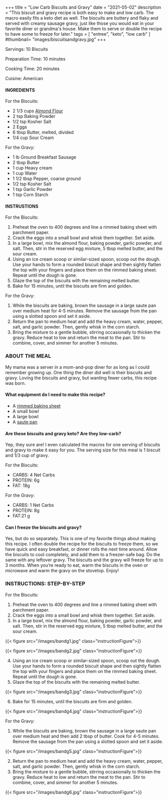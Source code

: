 +++
title = "Low Carb Biscuits and Gravy"
date = "2021-05-02"
description = "This biscuit and gravy recipe is both easy to make and low carb. The macro easily fits a keto diet as well. The biscuits are buttery and flaky and served with creamy sausage gravy, just like those you would eat in your favorite diner or grandma's house. Make them to serve or double the recipe to have some to freeze for later."
tags = [
    "entree",
    "keto",
    "low carb"
]
#thumbnail= "images/biscuitsandgravy.jpg"
+++

Servings: 10 Biscuits <!--more-->

Preparation Time: 10 minutes

Cooking Time: 20 minutes

Cuisine: American

#### INGREDIENTS 

For the Biscuits: 

* 2 1/3 cups [Almond Flour](https://amzn.to/2POPsYC)
* 2 tsp Baking Powder
* 1/2 tsp Kosher Salt
* 2 Eggs
* 6 tbsp Butter, melted, divided  
* 1/4 cup Sour Cream 
 
For the Gravy: 

* 1 lb Ground Breakfast Sausage 
* 2 tbsp Butter
* 1 cup Heavy cream
* 1 cup Water
* 1 1/2 tbsp Pepper, coarse ground
* 1/2 tsp Kosher Salt
* 1 tsp Garlic Powder
* 1 tsp Corn Starch

#### INSTRUSTIONS

For the Biscuits: 
1. Preheat the oven to 400 degrees and line a rimmed baking sheet with parchment paper.
2. Crack the eggs into a small bowl and whisk them together. Set aside. 
3. In a large bowl, mix the almond flour, baking powder, garlic powder, and salt. Then, stir in the reserved egg mixture, 5 tbsp melted butter, and the sour cream.
4. Using an ice cream scoop or similar-sized spoon, scoop out the dough. Use your hands to form a rounded biscuit shape and then sightly flatten the top with your fingers and place them on the rimmed baking sheet. Repeat until the dough is gone. 
5. Glaze the top of the biscuits with the remaining melted butter. 
6. Bake for 15 minutes, until the biscuits are firm and golden. 

For the Gravy: 

1. While the biscuits are baking, brown the sausage in a large saute pan over medium heat for 4-5 minutes. Remove the sausage from the pan using a slotted spoon and set it aside. 
2. Return the pan to medium heat and add the heavy cream, water, pepper, salt, and garlic powder. Then, gently whisk in the corn starch. 
3. Bring the mixture to a gentle bubble, stirring occasionally to thicken the gravy. Reduce heat to low and return the meat to the pan. Stir to combine, cover, and simmer for another 5 minutes. 

### ABOUT THE MEAL 

My mama was a server in a mom-and-pop diner for as long as I could remember growing up. One thing the diner did well is their biscuits and gravy. Loving the biscuits and gravy, but wanting fewer carbs, this recipe was born. 

#### What equipment do I need to make this recipe?

* A [rimmed baking sheet](https://amzn.to/3ul9KrC) 
* A small bowl 
* A large bowl 
* A [saute pan](https://amzn.to/3xTPLCG)

#### Are these biscuits and gravy keto? Are they low-carb?
Yep, they sure are! I even calculated the macros for one serving of biscuits and gravy to make it easy for you. 
The serving size for this meal is 1 biscuit and 1/3 cup of gravy.  

For the Biscuits: 

* CARBS: 4 Net Carbs
* PROTEIN: 6g 
* FAT: 18g

For the Gravy: 

* CARBS: 1 Net Carbs
* PROTEIN: 8g 
* FAT:21 g

#### Can I freeze the biscuits and gravy?

Yes, but do so separately. This is one of my favorite things about making this recipe. I often double the recipe for the biscuits to freeze them, so we have quick and easy breakfast, or dinner rolls the next time around. Allow the biscuits to cool completely, and add them to a freezer-safe bag. Do the same with any leftover gravy. The biscuits and the gravy will freeze for up to 3 months. When you’re ready to eat, warm the biscuits in the oven or microwave and warm the gravy on the stovetop. Enjoy! 

### INSTRUCTIONS: STEP-BY-STEP 

For the Biscuits: 
1. Preheat the oven to 400 degrees and line a rimmed baking sheet with parchment paper.
2. Crack the eggs into a small bowl and whisk them together. Set aside. 
3. In a large bowl, mix the almond flour, baking powder, garlic powder, and salt. Then, stir in the reserved egg mixture, 5 tbsp melted butter, and the sour cream.

{{< figure src="/images/bandg1.jpg" class="instructionFigure">}}

{{< figure src="/images/bandg2.jpg" class="instructionFigure">}}

4. Using an ice cream scoop or similar-sized spoon, scoop out the dough. Use your hands to form a rounded biscuit shape and then sightly flatten the top with your fingers and place them on the rimmed baking sheet. Repeat until the dough is gone. 
5. Glaze the top of the biscuits with the remaining melted butter. 

{{< figure src="/images/bandg3.jpg" class="instructionFigure">}}

6. Bake for 15 minutes, until the biscuits are firm and golden. 

{{< figure src="/images/bandg4.jpg" class="instructionFigure">}}

For the Gravy: 

1. While the biscuits are baking, brown the sausage in a large saute pan over medium heat and then add 2 tbsp of butter. Cook for 4-5 minutes. Remove the sausage from the pan using a slotted spoon and set it aside. 

{{< figure src="/images/bandg5.jpg" class="instructionFigure">}}

2. Return the pan to medium heat and add the heavy cream, water, pepper, salt, and garlic powder. Then, gently whisk in the corn starch. 
3. Bring the mixture to a gentle bubble, stirring occasionally to thicken the gravy. Reduce heat to low and return the meat to the pan. Stir to combine, cover, and simmer for another 5 minutes. 

{{< figure src="/images/bandg6.jpg" class="instructionFigure">}}
